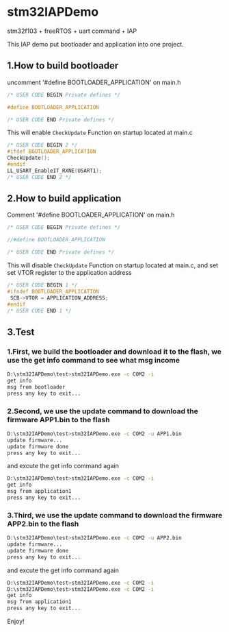 # stm32IAPDemo

stm32f103 + freeRTOS + uart command + IAP

This IAP demo put bootloader and application into one project.

## 1.How to build bootloader

uncomment '#define BOOTLOADER_APPLICATION' on main.h

```C
/* USER CODE BEGIN Private defines */

#define BOOTLOADER_APPLICATION

/* USER CODE END Private defines */
```

This will enable ```CheckUpdate``` Function on startup located at main.c

 ```C
/* USER CODE BEGIN 2 */
#ifdef BOOTLOADER_APPLICATION
CheckUpdate();
#endif
LL_USART_EnableIT_RXNE(USART1);
/* USER CODE END 2 */

 ```

## 2.How to build application

Comment '#define BOOTLOADER_APPLICATION' on main.h

```C
/* USER CODE BEGIN Private defines */

//#define BOOTLOADER_APPLICATION

/* USER CODE END Private defines */
```

This will disable ```CheckUpdate``` Function on startup located at main.c, and set set VTOR register to the application address

```C
/* USER CODE BEGIN 1 */
#ifndef BOOTLOADER_APPLICATION
 SCB->VTOR = APPLICATION_ADDRESS;
#endif
/* USER CODE END 1 */
```

## 3.Test

### 1.First, we build the bootloader and download it to the flash, we use the get info command to see what msg income

```BASH
D:\stm32IAPDemo\test>stm32IAPDemo.exe -c COM2 -i
get info
msg from bootloader
press any key to exit...
```

### 2.Second, we use the update command to download the firmware APP1.bin to the flash

```BASH
D:\stm32IAPDemo\test>stm32IAPDemo.exe -c COM2 -u APP1.bin
update firmware...
update firmware done
press any key to exit...
```

 and excute the get info command again

```BASH
D:\stm32IAPDemo\test>stm32IAPDemo.exe -c COM2 -i
get info
msg from application1
press any key to exit...
```

### 3.Third, we use the update command to download the firmware APP2.bin to the flash

```BASH
D:\stm32IAPDemo\test>stm32IAPDemo.exe -c COM2 -u APP2.bin
update firmware...
update firmware done
press any key to exit...
```

 and excute the get info command again

```BASH
D:\stm32IAPDemo\test>stm32IAPDemo.exe -c COM2 -i
D:\stm32IAPDemo\test>stm32IAPDemo.exe -c COM2 -i
get info
msg from application1
press any key to exit...
```

Enjoy!
